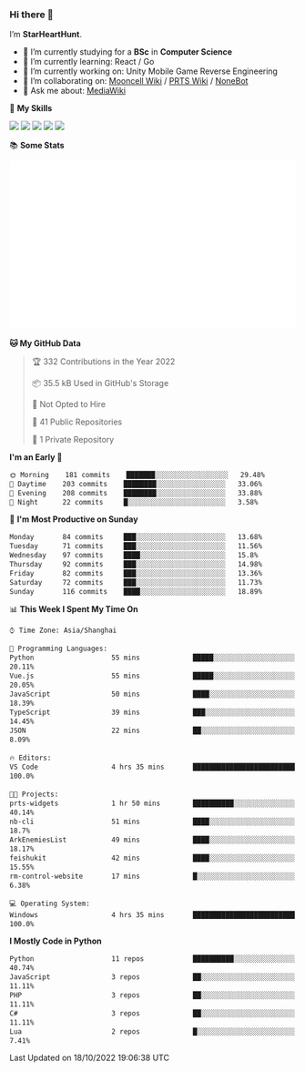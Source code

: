 ### Hi there 👋

I’m **StarHeartHunt**.

- 🏫 I’m currently studying for a **BSc** in **Computer Science**
- 🌱 I’m currently learning: React / Go
- 🔭 I’m currently working on: Unity Mobile Game Reverse Engineering
- 👯 I’m collaborating on: [Mooncell Wiki](https://fgo.wiki/) / [PRTS Wiki](http://prts.wiki/) / [NoneBot](https://github.com/nonebot)
- 💬 Ask me about: [MediaWiki](https://www.mediawiki.org)

🌟 **My Skills**

![](https://img.shields.io/badge/-Python-3e74a2?style=flat-square&logo=Python&logoColor=fff)
![](https://img.shields.io/badge/-Vue-4fc08d?style=flat-square&logo=vue.js&logoColor=fff)
![](https://img.shields.io/badge/-Node.js-339933?style=flat-square&logo=node.js&logoColor=fff)
![](https://img.shields.io/badge/-Linux-000000?style=flat-square&logo=Linux&logoColor=fff)
![](https://img.shields.io/badge/-Dotnet-512bd4?style=flat-square&logo=.net&logoColor=fff)

📚 **Some Stats**

![](https://github.com/StarHeartHunt/github-stats/blob/master/generated/overview.svg)

<!--START_SECTION:waka-->
**🐱 My GitHub Data** 

> 🏆 332 Contributions in the Year 2022
 > 
> 📦 35.5 kB Used in GitHub's Storage 
 > 
> 🚫 Not Opted to Hire
 > 
> 📜 41 Public Repositories 
 > 
> 🔑 1 Private Repository 
 > 
**I'm an Early 🐤** 

```text
🌞 Morning    181 commits    ███████░░░░░░░░░░░░░░░░░░   29.48% 
🌆 Daytime    203 commits    ████████░░░░░░░░░░░░░░░░░   33.06% 
🌃 Evening    208 commits    ████████░░░░░░░░░░░░░░░░░   33.88% 
🌙 Night      22 commits     █░░░░░░░░░░░░░░░░░░░░░░░░   3.58%

```
📅 **I'm Most Productive on Sunday** 

```text
Monday       84 commits     ███░░░░░░░░░░░░░░░░░░░░░░   13.68% 
Tuesday      71 commits     ███░░░░░░░░░░░░░░░░░░░░░░   11.56% 
Wednesday    97 commits     ████░░░░░░░░░░░░░░░░░░░░░   15.8% 
Thursday     92 commits     ███░░░░░░░░░░░░░░░░░░░░░░   14.98% 
Friday       82 commits     ███░░░░░░░░░░░░░░░░░░░░░░   13.36% 
Saturday     72 commits     ███░░░░░░░░░░░░░░░░░░░░░░   11.73% 
Sunday       116 commits    ████░░░░░░░░░░░░░░░░░░░░░   18.89%

```


📊 **This Week I Spent My Time On** 

```text
⌚︎ Time Zone: Asia/Shanghai

💬 Programming Languages: 
Python                   55 mins             █████░░░░░░░░░░░░░░░░░░░░   20.11% 
Vue.js                   55 mins             █████░░░░░░░░░░░░░░░░░░░░   20.05% 
JavaScript               50 mins             ████░░░░░░░░░░░░░░░░░░░░░   18.39% 
TypeScript               39 mins             ███░░░░░░░░░░░░░░░░░░░░░░   14.45% 
JSON                     22 mins             ██░░░░░░░░░░░░░░░░░░░░░░░   8.09%

🔥 Editors: 
VS Code                  4 hrs 35 mins       █████████████████████████   100.0%

🐱‍💻 Projects: 
prts-widgets             1 hr 50 mins        ██████████░░░░░░░░░░░░░░░   40.14% 
nb-cli                   51 mins             ████░░░░░░░░░░░░░░░░░░░░░   18.7% 
ArkEnemiesList           49 mins             ████░░░░░░░░░░░░░░░░░░░░░   18.17% 
feishukit                42 mins             ████░░░░░░░░░░░░░░░░░░░░░   15.55% 
rm-control-website       17 mins             █░░░░░░░░░░░░░░░░░░░░░░░░   6.38%

💻 Operating System: 
Windows                  4 hrs 35 mins       █████████████████████████   100.0%

```

**I Mostly Code in Python** 

```text
Python                   11 repos            ██████████░░░░░░░░░░░░░░░   40.74% 
JavaScript               3 repos             ██░░░░░░░░░░░░░░░░░░░░░░░   11.11% 
PHP                      3 repos             ██░░░░░░░░░░░░░░░░░░░░░░░   11.11% 
C#                       3 repos             ██░░░░░░░░░░░░░░░░░░░░░░░   11.11% 
Lua                      2 repos             █░░░░░░░░░░░░░░░░░░░░░░░░   7.41%

```



 Last Updated on 18/10/2022 19:06:38 UTC
<!--END_SECTION:waka-->
